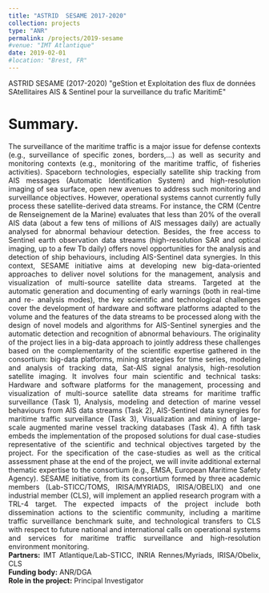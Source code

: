```yaml
---
title: "ASTRID  SESAME 2017-2020"
collection: projects
type: "ANR"
permalink: /projects/2019-sesame
#venue: "IMT Atlantique"
date: 2019-02-01
#location: "Brest, FR"
---
```


ASTRID SESAME (2017-2020) "geStion et Exploitation des flux de données SAtellitaires AIS & Sentinel pour la surveillance du trafic MaritimE"

Summary. 
======
<div style="text-align: justify"> 
The surveillance of the maritime traffic is a major issue for defense contexts (e.g., surveillance of specific zones, borders,...) as well as security and monitoring contexts (e.g., monitoring of the maritime traffic, of fisheries activities). Spaceborn technologies, especially satellite ship tracking from AIS messages (Automatic Identification System) and high-resolution imaging of sea surface, open new avenues to address such monitoring and surveillance objectives. However, operational systems cannot currently fully process these satellite-derived data streams. For instance, the CRM (Centre de Renseignement de la Marine) evaluates that less than 20% of the overall AIS data (about a few tens of millions of AIS messages daily) are actually analysed for abnormal behaviour detection. Besides, the free access to Sentinel earth observation data streams (high-resolution SAR and optical imaging, up to a few Tb daily) offers novel opportunities for the analysis and detection of ship behaviours, including AIS-Sentinel data synergies.
In this context, SESAME initiative aims at developing new big-data-oriented approaches to deliver novel solutions for the management, analysis and visualization of multi-source satellite data streams. Targeted at the automatic generation and documenting of early warnings (both in real-time and re- analysis modes), the key scientific and technological challenges cover the development of hardware and software platforms adapted to the volume and the features of the data streams to be processed along with the design of novel models and algorithms for AIS-Sentinel synergies and the automatic detection and recognition of abnormal behaviours. The originality of the project lies in a big-data approach to jointly address these challenges based on the complementarity of the scientific expertise gathered in the consortium: big-data platforms, mining strategies for time series, modeling and analysis of tracking data, Sat-AIS signal analysis, high-resolution satellite imaging. It involves four main scientific and technical tasks: Hardware and software platforms for the management, processing and visualization of multi-source satellite data streams for maritime traffic surveillance (Task 1), Analysis, modeling and detection of marine vessel behaviours from AIS data streams (Task 2), AIS-Sentinel data synergies for maritime traffic surveillance (Task 3), Visualization and mining of large-scale augmented marine vessel tracking databases (Task 4). A fifth task embeds the implementation of the proposed solutions for dual case-studies representative of the scientific and technical objectives targeted by the project. For the specification of the case-studies as well as the critical assessment phase at the end of the project, we will invite additional external thematic expertise to the consortium (e.g., EMSA, European Maritime Safety Agency).
SESAME initiative, from its consortium formed by three academic members (Lab-STICC/TOMS, IRISA/MYRIADS, IRISA/OBELIX) and one industrial member (CLS), will implement an applied research program with a TRL-4 target. The expected impacts of the project include both dissemination actions to the scientific community, including a maritime traffic surveillance benchmark suite, and technological transfers to CLS with respect to future national and international calls on operational systems and services for maritime traffic surveillance and high-resolution environment monitoring. </div>

<div style="text-align: justify">
<strong> Partners:</strong>  IMT Atlantique/Lab-STICC, INRIA Rennes/Myriads, IRISA/Obelix, CLS
</div>
<div style="text-align: justify">
<strong> Funding body:</strong>  ANR/DGA
</div>
<div style="text-align: justify">
<strong> Role in the project:</strong>  Principal Investigator
</div>

